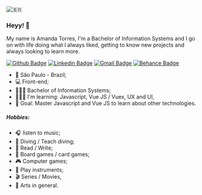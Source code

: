 ![🇧🇷](https://static.xx.fbcdn.net/images/emoji.php/v9/t43/1/32/1f1e7_1f1f7.png) 

### Heyy! 👋 

My name is Amanda Torres, I'm a Bachelor of Information Systems and I go on with life doing what I always liked, getting to know new projects and always looking to learn more.

[![Github Badge](https://img.shields.io/badge/-Github-000?style=flat-square&logo=Github&logoColor=white&link=https://github.com/amandantorres)](https://github.com/amandantorres)
[![Linkedin Badge](https://img.shields.io/badge/-LinkedIn-blue?style=flat-square&logo=Linkedin&logoColor=white&link=https://www.linkedin.com/in/amandant)](https://www.linkedin.com/in/amandant)
[![Gmail Badge](https://img.shields.io/badge/-Gmail-c14438?style=flat-square&logo=Gmail&logoColor=white&link=mailto:amandantorres@gmail.com)](mailto:amandantorres@gmail.com)
[![Behance Badge](https://img.shields.io/badge/-Behance-0254f7?style=flat-square&logo=Behance&logoColor=white&link=https://www.behance.net/amandantorres)](https://www.behance.net/amandantorres)

- 📍 São Paulo - Brazil;
- 💻 Front-end;
- 👩🏻‍🎓 Bachelor of Information Systems;
- 👩🏻‍💻 I'm learning: Javascript, Vue JS / Vuex, UX and UI,
- 🎯 Goal: Master Javascript and Vue JS to learn about other technologies.
##### Hobbies:
- 🎧 listen to music;
- 🤿 Diving / Teach diving;
- 📝 Read / Write;
- 🎲 Board games / card games;
- 🎮 Computer games;
- 🎸 Play instruments;
- 🎬 Series / Movies,
- 🎨 Arts in general.



<!-- 
[![Twitter Badge](https://img.shields.io/badge/-@luscafter-6495ED?style=flat-square&labelColor=6495ED&logo=twitter&logoColor=white&link=https://twitter.com/luscafter)](https://twitter.com/amandantorres)

[![Instagram Badge](https://img.shields.io/badge/-@luscafter-6495ED?style=flat-square&labelColor=6495ED&logo=instagram&logoColor=white&link=https://www.instagram.com/luscafter)](https://www.instagram.com/luscafter)
[![YouTube Badge](https://img.shields.io/badge/-Spartan%20Code-6495ED?style=flat-square&labelColor=6495ED&logo=youtube&logoColor=white&link=https://www.youtube.com/spartancode)](https://www.youtube.com/spartancode)
-->

<!--
**amandantorres/amandantorres** is a ✨ _special_ ✨ repository because its `README.md` (this file) appears on your GitHub profile.

Here are some ideas to get you started:

- 🔭 I’m currently working on ...
- 🌱 I’m currently learning ...
- 👯 I’m looking to collaborate on ...
- 🤔 I’m looking for help with ...
- 💬 Ask me about ...
- 📫 How to reach me: ...
- 😄 Pronouns: ...
- ⚡ Fun fact: ...
-->
